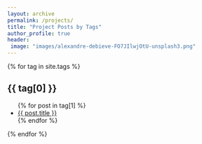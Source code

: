 ```yaml
---
layout: archive
permalink: /projects/
title: "Project Posts by Tags"
author_profile: true
header:
 image: "images/alexandre-debieve-FO7JIlwjOtU-unsplash3.png"
---
```


{% for tag in site.tags %}
  <h2>{{ tag[0] }}</h2>
  <ul>
    {% for post in tag[1] %}
      <li><a href="{{ post.url }}">{{ post.title }}</a></li>
    {% endfor %}
  </ul>
{% endfor %}